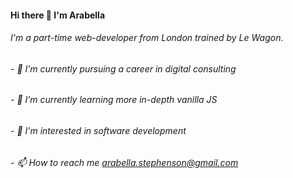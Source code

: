 #### Hi there 👋 I'm Arabella

###### I'm a part-time web-developer from London trained by Le Wagon.

###### - 🔭 I’m currently pursuing a career in digital consulting

###### - 🌱 I’m currently learning more in-depth vanilla JS

###### - 💭 I'm interested in software development

###### - 📫 How to reach me arabella.stephenson@gmail.com

